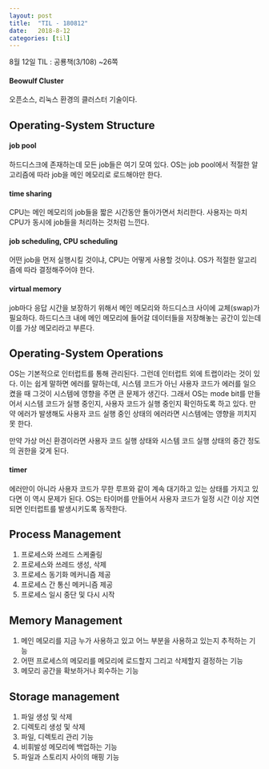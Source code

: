 ```yaml
---
layout: post
title:  "TIL - 180812"
date:   2018-8-12
categories: [til]
---
```


8월 12일 TIL : 공룡책(3/108) ~26쪽

#### Beowulf Cluster

오픈소스, 리눅스 환경의 클러스터 기술이다.

## Operating-System Structure

#### job pool

하드디스크에 존재하는데 모든 job들은 여기 모여 있다. OS는 job pool에서 적절한 알고리즘에 따라 job을 메인 메모리로 로드해야만 한다.

#### time sharing

CPU는 메인 메모리의 job들을 짧은 시간동안 돌아가면서 처리한다. 사용자는 마치 CPU가 동시에 job들을 처리하는 것처럼 느낀다.

#### job scheduling, CPU scheduling

어떤 job을 먼저 실행시킬 것이냐, CPU는 어떻게 사용할 것이냐. OS가 적절한 알고리즘에 따라 결정해주어야 한다.

#### virtual memory

job마다 응답 시간을 보장하기 위해서 메인 메모리와 하드디스크 사이에 교체(swap)가 필요하다. 하드디스크 내에 메인 메모리에 들어갈 데이터들을 저장해놓는 공간이 있는데 이를 가상 메모리라고 부른다.

## Operating-System Operations

OS는 기본적으로 인터럽트를 통해 관리된다. 그런데 인터럽트 외에 트랩이라는 것이 있다. 이는 쉽게 말하면 에러를 말하는데, 시스템 코드가 아닌 사용자 코드가 에러를 일으켰을 때 그것이 시스템에 영향을 주면 큰 문제가 생긴다. 그래서 OS는 mode bit를 만들어서 시스템 코드가 실행 중인지, 사용자 코드가 실행 중인지 확인하도록 하고 있다. 만약 에러가 발생해도 사용자 코드 실행 중인 상태의 에러라면 시스템에는 영향을 끼치지 못 한다.

만약 가상 머신 환경이라면 사용자 코드 실행 상태와 시스템 코드 실행 상태의 중간 정도의 권한을 갖게 된다.

#### timer

에러만이 아니라 사용자 코드가 무한 루프와 같이 계속 대기하고 있는 상태를 가지고 있다면 이 역시 문제가 된다. OS는 타이머를 만들어서 사용자 코드가 일정 시간 이상 지연되면 인터럽트를 발생시키도록 동작한다.

## Process Management

1. 프로세스와 쓰레드 스케줄링
2. 프로세스와 쓰레드 생성, 삭제
3. 프로세스 동기화 메커니즘 제공
4. 프로세스 간 통신 메커니즘 제공
5. 프로세스 일시 중단 및 다시 시작

## Memory Management

1. 메인 메모리를 지금 누가 사용하고 있고 어느 부분을 사용하고 있는지 추적하는 기능
2. 어떤 프로세스의 메모리를 메모리에 로드할지 그리고 삭제할지 결정하는 기능
3. 메모리 공간을 확보하거나 회수하는 기능

## Storage management

1. 파일 생성 및 삭제
2. 디렉토리 생성 및 삭제
3. 파일, 디렉토리 관리 기능
4. 비휘발성 메모리에 백업하는 기능
5. 파일과 스토리지 사이의 매핑 기능
